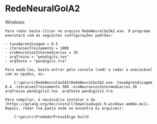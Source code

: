 # RedeNeuralGoIA2

Windows:

	Para rodar basta clicar no arquivo RedeNeuralGoIA2.exe. O programa executará com as seguintes configurações padrões:
  
	- taxaAprendizagem = 0.5
	- iteracoesTreinamento = 1000
	- nroNeuroniosIntermediarios = 10
	- arqTreino = "pendigits.tes"
	- arqTeste = "pendigits.tra"

	Para mudá-las, basta entrar pelo console (cmd) e rodar o executável com as opções, ex:

		C:\go\src\RedeNeuralGoIA2\RedeNeuralGoIA2.exe -taxaAprendizagem 0.4 -iteracoesTreinamento 500 -nroNeuroniosIntermediarios 20 -arqTreino pendigits2.tes -arqTeste pendigits2.tra

    Para compilar, é necessário instalar o Go (https://golang.org/doc/install?download=go1.9.windows-amd64.msi).
	Depois, rodar (na pasta onde se encontra os arquivos):

		C:\go\src\PredadorPresaIA\go build
